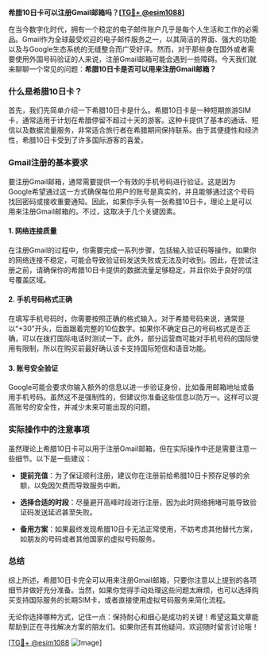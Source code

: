 **希腊10日卡可以注册Gmail邮箱吗？[[TG💪+ @esim1088](https://t.me/s/esim1088)]**

在当今数字化时代，拥有一个稳定的电子邮件账户几乎是每个人生活和工作的必需品。Gmail作为全球最受欢迎的电子邮件服务之一，以其简洁的界面、强大的功能以及与Google生态系统的无缝整合而广受好评。然而，对于那些身在国外或者需要使用外国号码验证的人来说，注册Gmail邮箱可能会遇到一些障碍。今天我们就来聊聊一个常见的问题：**希腊10日卡是否可以用来注册Gmail邮箱？**

### 什么是希腊10日卡？

首先，我们先简单介绍一下希腊10日卡是什么。希腊10日卡是一种短期旅游SIM卡，通常适用于计划在希腊停留不超过十天的游客。这种卡提供了基本的通话、短信以及数据流量服务，非常适合旅行者在希腊期间保持联系。由于其便捷性和经济性，希腊10日卡受到了许多国际游客的喜爱。

### Gmail注册的基本要求

要注册Gmail邮箱，通常需要提供一个有效的手机号码进行验证。这是因为Google希望通过这一方式确保每位用户的账号是真实的，并且能够通过这个号码找回密码或接收重要通知。因此，如果你手头有一张希腊10日卡，理论上是可以用来注册Gmail邮箱的。不过，这取决于几个关键因素。

#### 1. 网络连接质量

在注册Gmail的过程中，你需要完成一系列步骤，包括输入验证码等操作。如果你的网络连接不稳定，可能会导致验证码发送失败或无法及时收到。因此，在尝试注册之前，请确保你的希腊10日卡提供的数据流量足够稳定，并且你处于良好的信号覆盖区域。

#### 2. 手机号码格式正确

在填写手机号码时，你需要按照正确的格式输入。对于希腊号码来说，通常是以“+30”开头，后面跟着完整的10位数字。如果你不确定自己的号码格式是否正确，可以在拨打国际电话时测试一下。此外，部分运营商可能对手机号码的国际使用有限制，所以在购买前最好确认该卡支持国际短信和语音功能。

#### 3. 账号安全验证

Google可能会要求你输入额外的信息以进一步验证身份，比如备用邮箱地址或备用手机号码。虽然这不是强制性的，但建议你准备这些信息以防万一。这样可以提高账号的安全性，并减少未来可能出现的问题。

### 实际操作中的注意事项

虽然理论上希腊10日卡可以用于注册Gmail邮箱，但在实际操作中还是需要注意一些细节。以下是一些建议：

- **提前充值**：为了保证顺利注册，建议你在注册前给希腊10日卡预存足够的余额，以免因欠费而导致服务中断。
  
- **选择合适的时段**：尽量避开高峰时段进行注册，因为此时网络拥堵可能导致验证码发送延迟甚至失败。

- **备用方案**：如果最终发现希腊10日卡无法正常使用，不妨考虑其他替代方案，如朋友的号码或者其他国家的虚拟号码服务。

### 总结

综上所述，希腊10日卡完全可以用来注册Gmail邮箱，只要你注意以上提到的各项细节并做好充分准备。当然，如果你觉得手动处理这些问题太麻烦，也可以选择购买支持国际服务的长期SIM卡，或者直接使用虚拟号码服务来简化流程。

无论你选择哪种方式，记住一点：保持耐心和细心是成功的关键！希望这篇文章能帮助到正在寻找解决方案的朋友们。如果你还有其他疑问，欢迎随时留言讨论哦！

[[TG💪+ @esim1088](https://t.me/s/esim1088) ![Image](https://i.postimg.cc/4NQfJmqS/Snipaste-2025-05-13-00-14-12.png)]